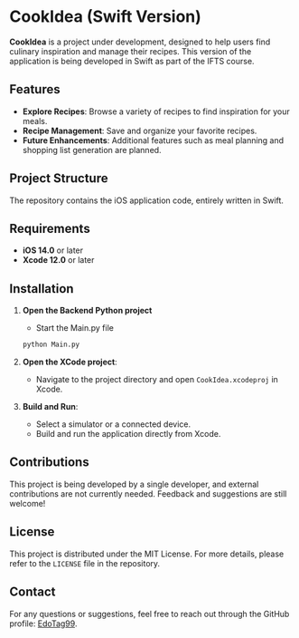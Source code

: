 # CookIdea (Swift Version)

**CookIdea** is a project under development, designed to help users find culinary inspiration and manage their recipes. This version of the application is being developed in Swift as part of the IFTS course.

## Features

- **Explore Recipes**: Browse a variety of recipes to find inspiration for your meals.
- **Recipe Management**: Save and organize your favorite recipes.
- **Future Enhancements**: Additional features such as meal planning and shopping list generation are planned.

## Project Structure

The repository contains the iOS application code, entirely written in Swift.

## Requirements

- **iOS 14.0** or later  
- **Xcode 12.0** or later  

## Installation
1. **Open the Backend Python project**
   - Start the Main.py file
   ```bash
   python Main.py
   ```

2. **Open the XCode project**:
   - Navigate to the project directory and open `CookIdea.xcodeproj` in Xcode.

3. **Build and Run**:
   - Select a simulator or a connected device.
   - Build and run the application directly from Xcode.

## Contributions

This project is being developed by a single developer, and external contributions are not currently needed. Feedback and suggestions are still welcome!

## License

This project is distributed under the MIT License. For more details, please refer to the `LICENSE` file in the repository.

## Contact

For any questions or suggestions, feel free to reach out through the GitHub profile: [EdoTag99](https://github.com/EdoTag99).
